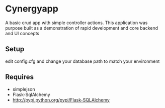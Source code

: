 # Cynergyapp

A basic crud app with simple controller actions.  This application was purpose built 
as a demonstration of rapid development and core backend and UI concepts

## Setup
edit config.cfg and change your database path to match your environment

## Requires
* simplejson
* Flask-SqlAlchemy 
* http://pypi.python.org/pypi/Flask-SQLAlchemy
